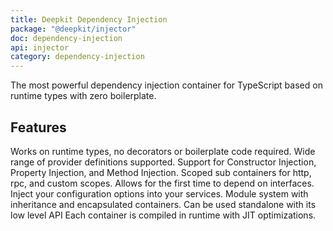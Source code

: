 ```yaml
---
title: Deepkit Dependency Injection
package: "@deepkit/injector"
doc: dependency-injection
api: injector
category: dependency-injection
---
```


<p class="introduction">
    The most powerful dependency injection container for TypeScript based on runtime types with zero boilerplate.
</p>

## Features

<div class="app-boxes-small">
    <box title="Runtime Types">Works on runtime types, no decorators or boilerplate code required.</box>
    <box title="Providers">Wide range of provider definitions supported.</box>
    <box title="Injection">Support for Constructor Injection, Property Injection, and Method Injection.</box>
    <box title="Scopes">Scoped sub containers for http, rpc, and custom scopes.</box>
    <box title="Dependency Inversion">Allows for the first time to depend on interfaces.</box>
    <box title="Configuration">Inject your configuration options into your services.</box>
    <box title="Modules">Module system with inheritance and encapsulated containers.</box>
    <box title="Low-Level API">Can be used standalone with its low level API</box>
    <box title="High Performance">Each container is compiled in runtime with JIT optimizations.</box>
</div>
